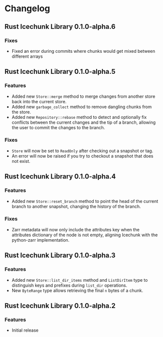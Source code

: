 # Changelog

## Rust Icechunk Library 0.1.0-alpha.6

### Fixes

- Fixed an error during commits where chunks would get mixed between different arrays

## Rust Icechunk Library 0.1.0-alpha.5

### Features

- Added new `Store::merge` method to merge changes from another store back into the current store.
- Added new `garbage_collect` method to remove dangling chunks from the store.
- Added new `Repository::rebase` method to detect and optionally fix conflicts between the current changes and the tip of a branch, allowing the user to commit the changes to the branch.

### Fixes

- `Store` will now be set to `ReadOnly` after checking out a snapshot or tag.
- An error will now be raised if you try to checkout a snapshot that does not exist.

## Rust Icechunk Library 0.1.0-alpha.4

### Features

- Added new `Store::reset_branch` method to point the head of the current branch to another snapshot, changing the history of the branch.

### Fixes

- Zarr metadata will now only include the attributes key when the attributes dictionary of the node is not empty, aligning Icechunk with the python-zarr implementation.

## Rust Icechunk Library 0.1.0-alpha.3

### Features

- Added new `Store::list_dir_items` method and `ListDirItem` type to distinguish keys and
  prefixes during `list_dir` operations.
- New `ByteRange` type allows retrieving the final `n` bytes of a chunk.


## Rust Icechunk Library 0.1.0-alpha.2

### Features

- Initial release
